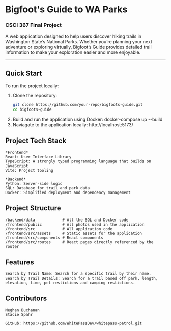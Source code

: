 # **Bigfoot's Guide to WA Parks**  
### **CSCI 367 Final Project**  

A web application designed to help users discover hiking trails in Washington State’s National Parks. Whether you’re planning your next adventure or exploring virtually, Bigfoot’s Guide provides detailed trail information to make your exploration easier and more enjoyable.  

---

## **Quick Start**  

To run the project locally:  

1. Clone the repository:  
   ```bash
   git clone https://github.com/your-repo/bigfoots-guide.git
   cd bigfoots-guide
2. Build and run the application using Docker:
    docker-compose up --build
3. Naviagate to the application locally:
    http://localhost:5173/

## **Project Tech Stack**
    *Frontend*
    React: User Interface Library
    TypeScript: A strongly typed programming language that builds on JavaScript
    Vite: Project tooling

    *Backend*
    Python: Server-side logic
    SQL: Database for trail and park data
    Docker: Simplified deployment and dependency management

## **Project Structure** 
    /backend/data            # All the SQL and Docker code
    /frontend/public         # All photos used in the application
    /frontend/src            # All application code
    /frontend/src/assets     # Static assets for the application
    /frontend/src/components # React components
    /frontend/src/routes     # React pages directly referenced by the router

## **Features** 
    Search by Trail Name: Search for a specific trail by their name.
    Search by Trail Details: Search for a trail based off park, length, elevation, time, pet restictions and camping restictions.

## **Contributors** 
    Meghan Buchanan
    Stacie Spahr

    GitHub: https://github.com/WhitePassDev/whitepass-patrol.git